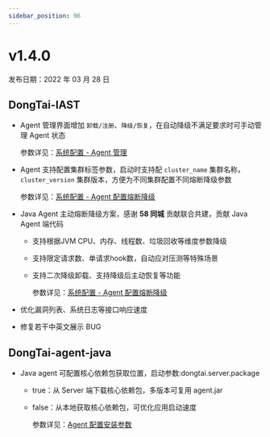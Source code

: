```yaml
---
sidebar_position: 96
---
```


# v1.4.0

发布日期：2022 年 03 月 28 日

## **DongTai-IAST**

* Agent 管理界面增加 `卸载/注册`、`降级/恢复`，在自动降级不满足要求时可手动管理 Agent 状态

	参数详见：[系统配置 - Agent 管理](../../../operation/server-configuration#agent-管理)

* Agent 支持配置集群标签参数，启动时支持配 `cluster_name` 集群名称，`cluster_version` 集群版本，方便为不同集群配置不同熔断降级参数

	参数详见：[系统配置 - Agent 配置熔断降级](../../../operation/server-configuration#熔断降级)

* Java Agent 主动熔断降级方案，感谢 **58 同城** 贡献联合共建，贡献 Java Agent 端代码

	* 支持根据JVM CPU、内存、线程数、垃圾回收等维度参数降级
	* 支持限定请求数、单请求hook数，自动应对压测等特殊场景
	* 支持二次降级卸载、支持降级后主动恢复等功能

		参数详见：[系统配置 - Agent 配置熔断降级](../../../operation/server-configuration#熔断降级)

* 优化漏洞列表、系统日志等接口响应速度

* 修复若干中英文展示 BUG

## **DongTai-agent-java**

* Java agent 可配置核心依赖包获取位置，启动参数:dongtai.server.package

	* true：从 Server 端下载核心依赖包，多版本可复用 agent.jar

	* false：从本地获取核心依赖包，可优化应用启动速度

		参数详见：[Agent 配置安装参数](../../../getting-started/agent/parameter/config-java-agent#配置安装参数)



